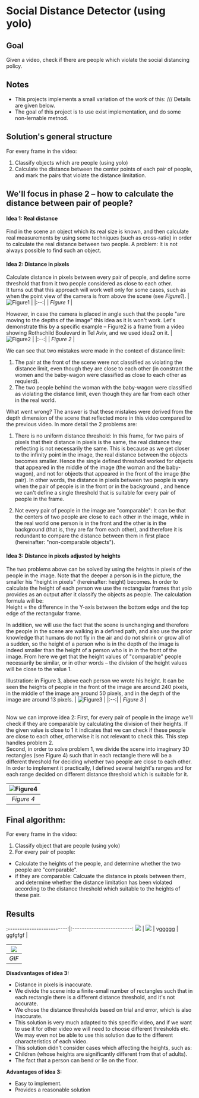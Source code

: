 # Social Distance Detector (using yolo)

## **Goal** <br/>
Given a video, check if there are people which violate the social distancing policy.

## **Notes** <br/>
* This projects implements a small variation of the work of this: /// Details are given below.
* The goal of this project is to use exist implementation, and do some non-lernable metnod. 

## **Solution's general structure**
For every frame in the video:
1) Classify objects which are people (using yolo)
2) Calculate the distance between the center points of each pair of people, and mark the pairs that violate the distance limitation.

## We'll focus in phase 2 – how to calculate the distance between pair of people?

#### Idea 1: Real distance
Find in the scene an object which its real size is known, and then calculate real measurements by using some techniques (such as cross-ratio) in order to calculate the real distance between two people. A problem: It is not always possible to find such an object.

#### Idea 2: Distance in pixels
Calculate distance in pixels between every pair of people, and define some threshold that from it two people considered as close to each other. <br/>
It turns out that this approach will work well only for some cases, such as when the point view of the camera is from above the scene (see *Figure1*). 
| ![Figure1](../master/images/Figure1.png) | 
|:--:| 
| *Figure 1* |

However, in case the camera is placed in angle such that the people "are moving to the depths of the image" this idea as it is won't work. Let's demonstrate this by a specific example – Figure2 is a frame from a video showing Rothschild Boulevard in Tel Aviv, and we used idea2 on it. 
| ![Figure2](../master/images/Figure2.png) | 
|:--:| 
| *Figure 2* |

We can see that two mistakes were made in the context of distance limit:
1) The pair at the front of the scene were not classified as violating the distance limit, even though they are close to each other (in constrant the women and the baby-wagon were classified as close to each other as requierd).
2) The two people behind the woman with the baby-wagon were classified as violating the distance limit, even though they are far from each other in the real world.  <br/>

What went wrong? The answer is that these mistakes were derived from the depth dimension of the scene that reflected more in this video compared to the previous video. In more detail the 2 problems are: <br/>

1) There is no uniform distance threshold: In this frame, for two pairs of pixels that their distance in pixels is the same, the real distance they reflecting is not necessarily the same. This is because as we get closer to the infinity point in the image, the real distance between the objects becomes smaller. Hence the single defined threshold worked for objects that appeared in the middle of the image (the woman and the baby-wagon), and not for objects that appeared in the front of the image (the pair). In other words, the distance in pixels between two people is vary when the pair of people is in the front or in the background , and hence we can't define a single threshold  that is suitable for every pair of people in the frame.

2) Not every pair of people in the image are "comparable": It can be that the centers of two people are close to each other in the image, while in the real world one person is in the front and the other is in the background (that is, they are far from each other), and therefore it is redundant to compare the distance between them in first place (hereinafter: "non-comparable objects").

#### Idea 3: Distance in pixels adjusted by heights
The two problems above can be solved by using the heights in pixels of the people in the image. Note that the deeper a person is in the picture, the smaller his "height in pixels" (hereinafter:  height) becomes. In order to calculate the height of each person we use the rectangular frames that yolo provides as an output after it classify the objects as people. The calculation formula will be: 
<br/>
Height = the difference in the Y-axis between the bottom edge and the top edge of the rectangular frame. 
<br/>

In addition, we will use the fact that the scene is unchanging and therefore the people in the scene are walking in a defined path, and also use the prior knowledge that humans do not fly in the air and do not shrink or grow all of a sudden, so the height of a person who is in the depth of the image is indeed smaller than the height of a person who is in in the front of the image. 
From here we get that the height values of "comparable" people necessarily be similar, or in other words – the division of the height values will be close to the value 1. 

Illustration: in Figure 3, above each person we wrote his height. It can be seen the heights of people in the front of the image are around 240 pixels, in the middle of the image are around 50 pixels, and in the depth of the image are around 13 pixels.
| ![Figure3](../master/images/Figure3.png) | 
|:--:| 
| *Figure 3* |

<br/>
Now we can improve idea 2: 
First, for every pair of people in the image we'll check if they are comparable by calculating the division of their heights. If the given value is close to 1 it indicates that we can check if these people are close to each other, otherwise it is not relevant to check this. This step handles problem 2. <br/>
Second, in order to solve problem 1, we divide the scene into imaginary 3D rectangles (see Figure 4) such that in each rectangle there will be a different threshold for deciding whether two people are close to each other. In order to implement it practically, I defined several height's ranges and for each range decided on different distance threshold which is suitable for it. 

| ![Figure4](../master/images/Figure4.png) | 
|:--:| 
| *Figure 4* |

## **Final algorithm:**
For every frame in the video: <br/>
1) Classify object that are people (using yolo)
2) For every pair of people:
- Calculate the heights of the people, and determine whether the two people are "comparable".
- if they are comparable:
  Calcuate the distance in pixels between them, and determine whether the distance limitation has been violated according to the distance threshold which suitable to the heights of these pair.
  
## **Results** <br/>

:-------------------------:|:-------------------------:
![](../master/images/result1.png)  |  ![](../master/images/result2.png)
| vggggg                    |  ggfgfgf  |

| ![](../master/images/GIF.gif) | 
|:--:| 
| *GIF* |

**Disadvantages of idea 3:**
-	Distance in pixels is inaccurate.
-	We divide the scene into a finite-small number of rectangles such that in each rectangle there is a different distance threshold, and it's not accurate.
-	We chose the distance thresholds based on trial and error, which is also inaccurate.
-	This solution is very much adapted to this specific video, and if we want to use it for other video we will need to choose different thresholds etc.  We may even not be able to use this solution due to the different characteristics of each video.
-	This solution didn't consider cases which affecting the heights, such as:
  - Children (whose heights are significantly different from that of adults).
  - The fact that a person can bend or lie on the floor.

**Advantages of idea 3:**
- Easy to implement. 
- Provides a reasonable solution






